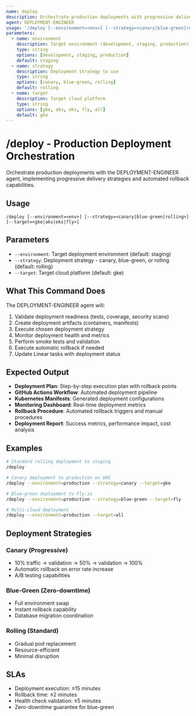 ```yaml
---
name: deploy
description: Orchestrate production deployments with progressive delivery, rollback automation, and multi-cloud support. Use PROACTIVELY for any production deployment, release coordination, or deployment automation needs.
agent: DEPLOYMENT-ENGINEER
usage: '/deploy [--environment=<env>] [--strategy=<canary|blue-green|rolling>] [--target=<gke|aks|eks|fly>]'
parameters:
  - name: environment
    description: Target environment (development, staging, production)
    type: string
    options: [development, staging, production]
    default: staging
  - name: strategy
    description: Deployment strategy to use
    type: string
    options: [canary, blue-green, rolling]
    default: rolling
  - name: target
    description: Target cloud platform
    type: string
    options: [gke, aks, eks, fly, all]
    default: gke
---
```


# /deploy - Production Deployment Orchestration

Orchestrate production deployments with the DEPLOYMENT-ENGINEER agent, implementing progressive delivery strategies and automated rollback capabilities.

## Usage

```
/deploy [--environment=<env>] [--strategy=<canary|blue-green|rolling>] [--target=<gke|aks|eks|fly>]
```

## Parameters

- `--environment`: Target deployment environment (default: staging)
- `--strategy`: Deployment strategy - canary, blue-green, or rolling (default: rolling)
- `--target`: Target cloud platform (default: gke)

## What This Command Does

The DEPLOYMENT-ENGINEER agent will:

1. Validate deployment readiness (tests, coverage, security scans)
2. Create deployment artifacts (containers, manifests)
3. Execute chosen deployment strategy
4. Monitor deployment health and metrics
5. Perform smoke tests and validation
6. Execute automatic rollback if needed
7. Update Linear tasks with deployment status

## Expected Output

- **Deployment Plan**: Step-by-step execution plan with rollback points
- **GitHub Actions Workflow**: Automated deployment pipeline
- **Kubernetes Manifests**: Generated deployment configurations
- **Monitoring Dashboard**: Real-time deployment metrics
- **Rollback Procedure**: Automated rollback triggers and manual procedures
- **Deployment Report**: Success metrics, performance impact, cost analysis

## Examples

```bash
# Standard rolling deployment to staging
/deploy

# Canary deployment to production on GKE
/deploy --environment=production --strategy=canary --target=gke

# Blue-green deployment to Fly.io
/deploy --environment=production --strategy=blue-green --target=fly

# Multi-cloud deployment
/deploy --environment=production --target=all
```

## Deployment Strategies

### Canary (Progressive)

- 10% traffic → validation → 50% → validation → 100%
- Automatic rollback on error rate increase
- A/B testing capabilities

### Blue-Green (Zero-downtime)

- Full environment swap
- Instant rollback capability
- Database migration coordination

### Rolling (Standard)

- Gradual pod replacement
- Resource-efficient
- Minimal disruption

## SLAs

- Deployment execution: ≤15 minutes
- Rollback time: ≤2 minutes
- Health check validation: ≤5 minutes
- Zero-downtime guarantee for blue-green
